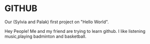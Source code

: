 # GITHUB
Our (Sylvia and Palak) first project on "Hello World".

Hey People!
Me and my friend are trying to learn github.
I like listening music,playing badminton and basketball.
